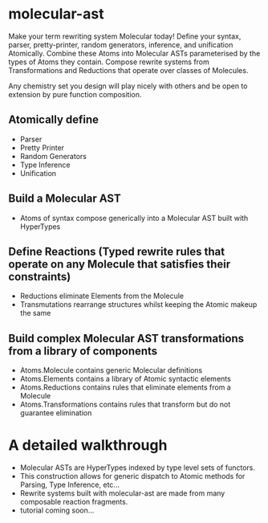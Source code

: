 # molecular-ast 
Make your term rewriting system Molecular today! Define your syntax, parser, pretty-printer, random generators, inference, and unification Atomically. Combine these Atoms into Molecular ASTs parameterised by the types of Atoms they contain. Compose rewrite systems from Transformations and Reductions that operate over classes of Molecules.

Any chemistry set you design will play nicely with others and be open to extension by pure function composition.

## Atomically define
- Parser
- Pretty Printer
- Random Generators
- Type Inference
- Unification

## Build a Molecular AST
- Atoms of syntax compose generically into a Molecular AST built with HyperTypes 

## Define Reactions (Typed rewrite rules that operate on any Molecule that satisfies their constraints)
- Reductions eliminate Elements from the Molecule
- Transmutations rearrange structures whilst keeping the Atomic makeup the same

## Build complex Molecular AST transformations from a library of components
- Atoms.Molecule contains generic Molecular definitions
- Atoms.Elements contains a library of Atomic syntactic elements
- Atoms.Reductions contains rules that eliminate elements from a Molecule
- Atoms.Transformations contains rules that transform but do not guarantee elimination 

# A detailed walkthrough
- Molecular ASTs are HyperTypes indexed by type level sets of functors.
- This construction allows for generic dispatch to Atomic methods for Parsing, Type Inference, etc...
- Rewrite systems built with molecular-ast are made from many composable reaction fragments. 
- tutorial coming soon...
